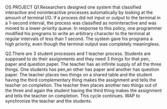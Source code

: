 OS PROJECT
Q1.Researchers designed one system that classified interactive and noninteractive processes
automatically by looking at the amount of terminal I/O. If a process did not input or
output to the terminal in a 1-second interval, the process was classified as noninteractive
and was moved to a lower-priority queue. In response to this policy, one programmer
modified his programs to write an arbitrary character to the terminal at regular intervals
of less than 1 second. The system gave his programs a high priority, even though the
terminal output was completely meaningless.

Q2.There are 3 student processes and 1 teacher process. Students are supposed to do their
assignments and they need 3 things for that pen, paper and question paper. The teacher
has an infinite supply of all the three things. One students has pen,an other has paper and
another has question paper. The teacher places two things on a shared table and the
student having the third complementary thing makes the assignment and tells the teacher
on completion. The teacher then places another two things out of the three and again the
student having the third thing makes the assignment and tells the teacher on completion.
This cycle continues. WAP to synchronize the teacher and the students.

